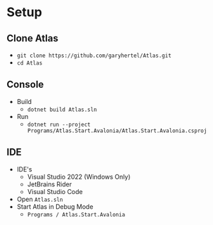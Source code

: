 # Setup

## Clone Atlas
- `git clone https://github.com/garyhertel/Atlas.git`
- `cd Atlas`

## Console
- Build
  - `dotnet build Atlas.sln`
- Run
  - `dotnet run --project Programs/Atlas.Start.Avalonia/Atlas.Start.Avalonia.csproj`

## IDE
- IDE's
  - Visual Studio 2022 (Windows Only)
  - JetBrains Rider
  - Visual Studio Code
- Open `Atlas.sln`
- Start Atlas in Debug Mode
  - `Programs / Atlas.Start.Avalonia`
    